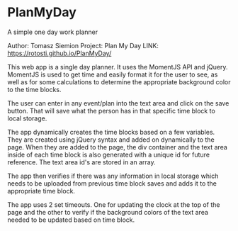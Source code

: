 # PlanMyDay
A simple one day work planner

Author: Tomasz Siemion
Project: Plan My Day
LINK: https://rotosti.github.io/PlanMyDay/

This web app is a single day planner.  It uses the MomentJS API and jQuery.  MomentJS is used to get time and easily format it for the user to see, as well as for some calculations to determine the appropriate background color to the time blocks. 

The user can enter in any event/plan into the text area and click on the save button.  That will save what the person has in that specific time block to local storage.

The app dynamically creates the time blocks based on a few variables.  They are created using jQuery syntax and added on dynamically to the page.  When they are added to the page, the div container and the text area inside of each time block is also generated with a unique id for future reference.  The text area id's are stored in an array.

The app then verifies if there was any information in local storage which needs to be uploaded from previous time block saves and adds it to the appropriate time block.

The app uses 2 set timeouts.  One for updating the clock at the top of the page and the other to verify if the background colors of the text area needed to be updated based on time block.